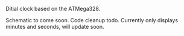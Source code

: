 Ditial clock based on the ATMega328.

Schematic to come soon.
Code cleanup todo.
Currently only displays minutes and seconds, will update soon.
